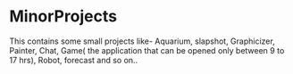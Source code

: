 # MinorProjects
This contains some small projects like- Aquarium, slapshot, Graphicizer, Painter, Chat, Game( the application that can be opened only between 9 to 17 hrs), Robot, forecast and so on..

